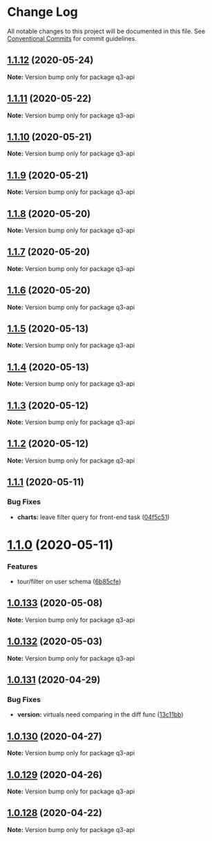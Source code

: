 # Change Log

All notable changes to this project will be documented in this file.
See [Conventional Commits](https://conventionalcommits.org) for commit guidelines.

## [1.1.12](https://github.com/3merge/q3-api/compare/q3-api@1.1.11...q3-api@1.1.12) (2020-05-24)

**Note:** Version bump only for package q3-api





## [1.1.11](https://github.com/3merge/q3-api/compare/q3-api@1.1.10...q3-api@1.1.11) (2020-05-22)

**Note:** Version bump only for package q3-api





## [1.1.10](https://github.com/3merge/q3-api/compare/q3-api@1.1.9...q3-api@1.1.10) (2020-05-21)

**Note:** Version bump only for package q3-api





## [1.1.9](https://github.com/3merge/q3-api/compare/q3-api@1.1.8...q3-api@1.1.9) (2020-05-21)

**Note:** Version bump only for package q3-api





## [1.1.8](https://github.com/3merge/q3-api/compare/q3-api@1.1.7...q3-api@1.1.8) (2020-05-20)

**Note:** Version bump only for package q3-api





## [1.1.7](https://github.com/3merge/q3-api/compare/q3-api@1.1.6...q3-api@1.1.7) (2020-05-20)

**Note:** Version bump only for package q3-api





## [1.1.6](https://github.com/3merge/q3-api/compare/q3-api@1.1.5...q3-api@1.1.6) (2020-05-20)

**Note:** Version bump only for package q3-api





## [1.1.5](https://github.com/3merge/q3-api/compare/q3-api@1.1.4...q3-api@1.1.5) (2020-05-13)

**Note:** Version bump only for package q3-api





## [1.1.4](https://github.com/3merge/q3-api/compare/q3-api@1.1.3...q3-api@1.1.4) (2020-05-13)

**Note:** Version bump only for package q3-api





## [1.1.3](https://github.com/3merge/q3-api/compare/q3-api@1.1.2...q3-api@1.1.3) (2020-05-12)

**Note:** Version bump only for package q3-api





## [1.1.2](https://github.com/3merge/q3-api/compare/q3-api@1.1.1...q3-api@1.1.2) (2020-05-12)

**Note:** Version bump only for package q3-api





## [1.1.1](https://github.com/3merge/q3-api/compare/q3-api@1.1.0...q3-api@1.1.1) (2020-05-11)


### Bug Fixes

* **charts:** leave filter query for front-end task ([04f5c51](https://github.com/3merge/q3-api/commit/04f5c515f31e0355cb536cee9ee6e3c71117cf53))





# [1.1.0](https://github.com/3merge/q3-api/compare/q3-api@1.0.133...q3-api@1.1.0) (2020-05-11)


### Features

* tour/filter on user schema ([6b85cfe](https://github.com/3merge/q3-api/commit/6b85cfe7753cb4477e1c0f9012c155c6fbe0e764))





## [1.0.133](https://github.com/3merge/q3-api/compare/q3-api@1.0.132...q3-api@1.0.133) (2020-05-08)

**Note:** Version bump only for package q3-api





## [1.0.132](https://github.com/3merge/q3-api/compare/q3-api@1.0.131...q3-api@1.0.132) (2020-05-03)

**Note:** Version bump only for package q3-api





## [1.0.131](https://github.com/3merge/q3-api/compare/q3-api@1.0.130...q3-api@1.0.131) (2020-04-29)


### Bug Fixes

* **version:** virtuals need comparing in the diff func ([13c11bb](https://github.com/3merge/q3-api/commit/13c11bb7e03c9446424ed3815477b67b84501105))





## [1.0.130](https://github.com/3merge/q3-api/compare/q3-api@1.0.129...q3-api@1.0.130) (2020-04-27)

**Note:** Version bump only for package q3-api





## [1.0.129](https://github.com/3merge/q3-api/compare/q3-api@1.0.128...q3-api@1.0.129) (2020-04-26)

**Note:** Version bump only for package q3-api





## [1.0.128](https://github.com/3merge/q3-api/compare/q3-api@1.0.127...q3-api@1.0.128) (2020-04-22)

**Note:** Version bump only for package q3-api
